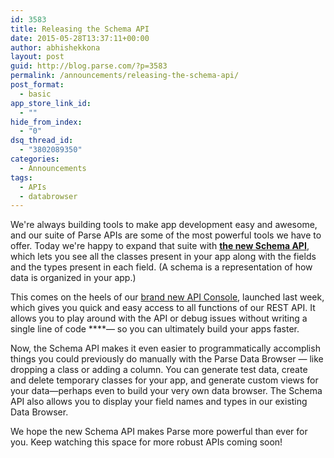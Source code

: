 ```yaml
---
id: 3583
title: Releasing the Schema API
date: 2015-05-28T13:37:11+00:00
author: abhishekkona
layout: post
guid: http://blog.parse.com/?p=3583
permalink: /announcements/releasing-the-schema-api/
post_format:
  - basic
app_store_link_id:
  - ""
hide_from_index:
  - "0"
dsq_thread_id:
  - "3802089350"
categories:
  - Announcements
tags:
  - APIs
  - databrowser
---
```

We're always building tools to make app development easy and awesome, and our suite of Parse APIs are some of the most powerful tools we have to offer. Today we're happy to expand that suite with **<a href="https://parse.com/docs/rest/guide#schemas" target="_blank">the new Schema API</a>**, which lets you see all the classes present in your app along with the fields and the types present in each field. (A schema is a representation of how data is organized in your app.)

This comes on the heels of our [brand new API Console](http://blog.parse.com/announcements/introducing-the-parse-api-console/), launched last week, which gives you quick and easy access to all functions of our REST API. It allows you to play around with the API or debug issues without writing a single line of code ****— so you can ultimately build your apps faster.

Now, the Schema API makes it even easier to programmatically accomplish things you could previously do manually with the Parse Data Browser — like dropping a class or adding a column. You can generate test data, create and delete temporary classes for your app, and generate custom views for your data—perhaps even to build your very own data browser. The Schema API also allows you to display your field names and types in our existing Data Browser.

We hope the new Schema API makes Parse more powerful than ever for you. Keep watching this space for more robust APIs coming soon!